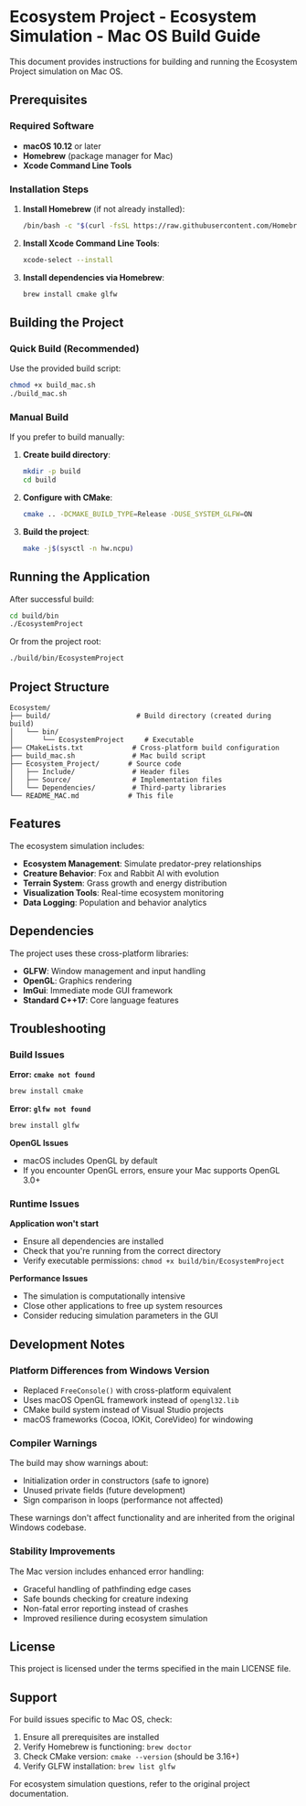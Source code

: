 # Ecosystem Project - Ecosystem Simulation - Mac OS Build Guide

This document provides instructions for building and running the Ecosystem Project simulation on Mac OS.

## Prerequisites

### Required Software
- **macOS 10.12** or later
- **Homebrew** (package manager for Mac)
- **Xcode Command Line Tools**

### Installation Steps

1. **Install Homebrew** (if not already installed):
   ```bash
   /bin/bash -c "$(curl -fsSL https://raw.githubusercontent.com/Homebrew/install/HEAD/install.sh)"
   ```

2. **Install Xcode Command Line Tools**:
   ```bash
   xcode-select --install
   ```

3. **Install dependencies via Homebrew**:
   ```bash
   brew install cmake glfw
   ```

## Building the Project

### Quick Build (Recommended)
Use the provided build script:
```bash
chmod +x build_mac.sh
./build_mac.sh
```

### Manual Build
If you prefer to build manually:

1. **Create build directory**:
   ```bash
   mkdir -p build
   cd build
   ```

2. **Configure with CMake**:
   ```bash
   cmake .. -DCMAKE_BUILD_TYPE=Release -DUSE_SYSTEM_GLFW=ON
   ```

3. **Build the project**:
   ```bash
   make -j$(sysctl -n hw.ncpu)
   ```

## Running the Application

After successful build:
```bash
cd build/bin
./EcosystemProject
```

Or from the project root:
```bash
./build/bin/EcosystemProject
```

## Project Structure

```
Ecosystem/
├── build/                     # Build directory (created during build)
│   └── bin/
│       └── EcosystemProject     # Executable
├── CMakeLists.txt            # Cross-platform build configuration
├── build_mac.sh              # Mac build script
├── Ecosystem_Project/       # Source code
│   ├── Include/              # Header files
│   ├── Source/               # Implementation files
│   └── Dependencies/         # Third-party libraries
└── README_MAC.md            # This file
```

## Features

The ecosystem simulation includes:
- **Ecosystem Management**: Simulate predator-prey relationships
- **Creature Behavior**: Fox and Rabbit AI with evolution
- **Terrain System**: Grass growth and energy distribution
- **Visualization Tools**: Real-time ecosystem monitoring
- **Data Logging**: Population and behavior analytics

## Dependencies

The project uses these cross-platform libraries:
- **GLFW**: Window management and input handling
- **OpenGL**: Graphics rendering
- **ImGui**: Immediate mode GUI framework
- **Standard C++17**: Core language features

## Troubleshooting

### Build Issues

**Error: `cmake not found`**
```bash
brew install cmake
```

**Error: `glfw not found`**
```bash
brew install glfw
```

**OpenGL Issues**
- macOS includes OpenGL by default
- If you encounter OpenGL errors, ensure your Mac supports OpenGL 3.0+

### Runtime Issues

**Application won't start**
- Ensure all dependencies are installed
- Check that you're running from the correct directory
- Verify executable permissions: `chmod +x build/bin/EcosystemProject`

**Performance Issues**
- The simulation is computationally intensive
- Close other applications to free up system resources
- Consider reducing simulation parameters in the GUI

## Development Notes

### Platform Differences from Windows Version
- Replaced `FreeConsole()` with cross-platform equivalent
- Uses macOS OpenGL framework instead of `opengl32.lib`
- CMake build system instead of Visual Studio projects
- macOS frameworks (Cocoa, IOKit, CoreVideo) for windowing

### Compiler Warnings
The build may show warnings about:
- Initialization order in constructors (safe to ignore)
- Unused private fields (future development)
- Sign comparison in loops (performance not affected)

These warnings don't affect functionality and are inherited from the original Windows codebase.

### Stability Improvements
The Mac version includes enhanced error handling:
- Graceful handling of pathfinding edge cases
- Safe bounds checking for creature indexing
- Non-fatal error reporting instead of crashes
- Improved resilience during ecosystem simulation

## License

This project is licensed under the terms specified in the main LICENSE file.

## Support

For build issues specific to Mac OS, check:
1. Ensure all prerequisites are installed
2. Verify Homebrew is functioning: `brew doctor`
3. Check CMake version: `cmake --version` (should be 3.16+)
4. Verify GLFW installation: `brew list glfw`

For ecosystem simulation questions, refer to the original project documentation.